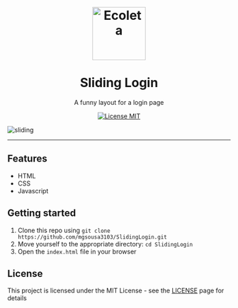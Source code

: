 <h1 align="center">
<br>
  <img src="https://user-images.githubusercontent.com/22710485/83951391-a1bd5a00-a807-11ea-84a1-a007385198ec.png" alt="Ecoleta" width="120">
<br>
<br>
Sliding Login
</h1>

<p align="center">A funny layout for a login page</p>

<p align="center">
  <a href="https://opensource.org/licenses/MIT">
    <img src="https://img.shields.io/github/license/mgsousa3103/SlidingLogin" alt="License MIT">
  </a>
</p>

![sliding](https://user-images.githubusercontent.com/22710485/83810787-13be6380-a68f-11ea-9b81-57ec12ec5a9e.PNG)

---

## Features

- HTML
- CSS
- Javascript

## Getting started

1. Clone this repo using `git clone https://github.com/mgsousa3103/SlidingLogin.git`
2. Move yourself to the appropriate directory: `cd SlidingLogin`
3. Open the `index.html` file in your browser

## License

This project is licensed under the MIT License - see the [LICENSE](LICENSE.md) page for details
